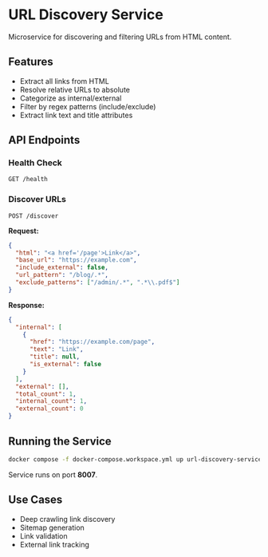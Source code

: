 # URL Discovery Service

Microservice for discovering and filtering URLs from HTML content.

## Features

- Extract all links from HTML
- Resolve relative URLs to absolute
- Categorize as internal/external
- Filter by regex patterns (include/exclude)
- Extract link text and title attributes

## API Endpoints

### Health Check
```
GET /health
```

### Discover URLs
```
POST /discover
```

**Request:**
```json
{
  "html": "<a href='/page'>Link</a>",
  "base_url": "https://example.com",
  "include_external": false,
  "url_pattern": "/blog/.*",
  "exclude_patterns": ["/admin/.*", ".*\\.pdf$"]
}
```

**Response:**
```json
{
  "internal": [
    {
      "href": "https://example.com/page",
      "text": "Link",
      "title": null,
      "is_external": false
    }
  ],
  "external": [],
  "total_count": 1,
  "internal_count": 1,
  "external_count": 0
}
```

## Running the Service

```bash
docker compose -f docker-compose.workspace.yml up url-discovery-service
```

Service runs on port **8007**.

## Use Cases

- Deep crawling link discovery
- Sitemap generation
- Link validation
- External link tracking
